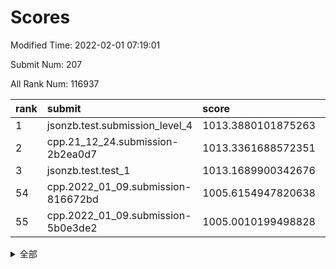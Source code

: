 # Scores

Modified Time: 2022-02-01 07:19:01

Submit Num: 207

All Rank Num: 116937

| rank |               submit               |       score        |       sigma        | pk_num |
| :--- | :--------------------------------- | :----------------- | :----------------- | :----- |
| 1    | jsonzb.test.submission_level_4     | 1013.3880101875263 | 0.8248082988262002 | 2262   |
| 2    | cpp.21_12_24.submission-2b2ea0d7   | 1013.3361688572351 | 0.8197170905794224 | 2261   |
| 3    | jsonzb.test.test_1                 | 1013.1689900342676 | 0.8011615228080763 | 2256   |
| 54   | cpp.2022_01_09.submission-816672bd | 1005.6154947820638 | 0.7140771946682123 | 2264   |
| 55   | cpp.2022_01_09.submission-5b0e3de2 | 1005.0010199498828 | 0.730915514960502  | 2261   |


<details>
<summary>全部</summary>

| rank |                 submit                 |       score        |       sigma        | pk_num |
| :--- | :------------------------------------- | :----------------- | :----------------- | :----- |
| 1    | jsonzb.test.submission_level_4         | 1013.3880101875263 | 0.8248082988262002 | 2262   |
| 2    | cpp.21_12_24.submission-2b2ea0d7       | 1013.3361688572351 | 0.8197170905794224 | 2261   |
| 3    | jsonzb.test.test_1                     | 1013.1689900342676 | 0.8011615228080763 | 2256   |
| 4    | gobigger.level_3.submission_level_3_35 | 1011.7594373354024 | 0.787732581274839  | 2263   |
| 5    | gobigger.level_3.submission_level_3_25 | 1011.620625585003  | 0.7829689063286417 | 2265   |
| 6    | gobigger.level_3.submission_level_3_6  | 1010.933146011091  | 0.7594073052853855 | 2260   |
| 7    | gobigger.level_3.submission_level_3_40 | 1010.8482055257168 | 0.7615154637029217 | 2258   |
| 8    | gobigger.level_3.submission_level_3_14 | 1010.800095653786  | 0.7560993008536463 | 2258   |
| 9    | gobigger.level_3.submission_level_3_38 | 1010.6913192466662 | 0.7886785731633601 | 2261   |
| 10   | gobigger.level_3.submission_level_3_9  | 1010.6660535499108 | 0.7565703933968186 | 2260   |
| 11   | gobigger.level_3.submission_level_3_36 | 1010.5853745606287 | 0.7737337323581583 | 2258   |
| 12   | gobigger.level_3.submission_level_3_16 | 1010.5383430525031 | 0.7665224793573977 | 2261   |
| 13   | gobigger.level_3.submission_level_3_18 | 1010.500189552665  | 0.7452427411164871 | 2257   |
| 14   | gobigger.level_3.submission_level_3_34 | 1010.4631168977103 | 0.7535199319741382 | 2255   |
| 15   | gobigger.level_3.submission_level_3_39 | 1010.4278988378206 | 0.769531490250638  | 2264   |
| 16   | gobigger.level_3.submission_level_3_26 | 1010.4237217967413 | 0.7691284245335274 | 2260   |
| 17   | gobigger.level_3.submission_level_3_4  | 1010.3587991171112 | 0.7441333633898151 | 2264   |
| 18   | gobigger.level_3.submission_level_3_15 | 1010.2608157284715 | 0.7399947373499397 | 2260   |
| 19   | gobigger.level_3.submission_level_3_2  | 1010.2589283986524 | 0.7710313249047495 | 2261   |
| 20   | gobigger.level_3.submission_level_3_33 | 1010.2554793693482 | 0.7678872427507359 | 2265   |
| 21   | gobigger.level_3.submission_level_3_20 | 1010.2175655207827 | 0.757207285028646  | 2261   |
| 22   | gobigger.level_3.submission_level_3_10 | 1010.1610252863408 | 0.7540125140154621 | 2261   |
| 23   | gobigger.level_3.submission_level_3_47 | 1010.1404713870297 | 0.7303299460403491 | 2261   |
| 24   | gobigger.level_3.submission_level_3_31 | 1010.0951579015599 | 0.7842997011261046 | 2262   |
| 25   | gobigger.level_3.submission_level_3_5  | 1010.0943141420282 | 0.743245888967762  | 2257   |
| 26   | gobigger.level_3.submission_level_3_49 | 1010.0865582749209 | 0.7783020191787637 | 2260   |
| 27   | gobigger.level_3.submission_level_3_0  | 1010.0582950328945 | 0.7547189899932689 | 2252   |
| 28   | gobigger.level_3.submission_level_3_42 | 1010.0250039247279 | 0.7561583037212551 | 2256   |
| 29   | gobigger.level_3.submission_level_3_48 | 1010.0012140807445 | 0.7450034725902497 | 2259   |
| 30   | gobigger.level_3.submission_level_3_23 | 1009.9851852223017 | 0.7755611262800353 | 2267   |
| 31   | gobigger.level_3.submission_level_3_45 | 1009.86752568718   | 0.7514724590618275 | 2263   |
| 32   | gobigger.level_3.submission_level_3_29 | 1009.7721029017353 | 0.7650864357062452 | 2256   |
| 33   | gobigger.level_3.submission_level_3_32 | 1009.7405797447842 | 0.7494405358080704 | 2264   |
| 34   | gobigger.level_3.submission_level_3_12 | 1009.6618093008711 | 0.7349955845489347 | 2265   |
| 35   | gobigger.level_3.submission_level_3_13 | 1009.6360813885727 | 0.7795415237914786 | 2256   |
| 36   | gobigger.level_3.submission_level_3_7  | 1009.6144052972049 | 0.7861187603417492 | 2264   |
| 37   | gobigger.level_3.submission_level_3_30 | 1009.6017048197753 | 0.755538265229381  | 2264   |
| 38   | gobigger.level_3.submission_level_3_3  | 1009.599778142667  | 0.7469130819826514 | 2258   |
| 39   | gobigger.level_3.submission_level_3_43 | 1009.5150472475448 | 0.7588125919797917 | 2260   |
| 40   | gobigger.level_3.submission_level_3_27 | 1009.459436151733  | 0.7523275868163567 | 2261   |
| 41   | gobigger.level_3.submission_level_3_8  | 1009.3474706864264 | 0.7495195187858088 | 2261   |
| 42   | gobigger.level_3.submission_level_3_24 | 1009.3083190362374 | 0.7405782854613484 | 2258   |
| 43   | gobigger.level_3.submission_level_3_11 | 1009.2902224345017 | 0.7636575679135906 | 2262   |
| 44   | gobigger.level_3.submission_level_3_19 | 1009.1897171886391 | 0.7382707168140952 | 2258   |
| 45   | gobigger.level_3.submission_level_3_1  | 1009.0123587733112 | 0.7528350695713129 | 2261   |
| 46   | gobigger.level_3.submission_level_3_22 | 1008.9872980740649 | 0.7553397220108886 | 2261   |
| 47   | gobigger.level_3.submission_level_3_28 | 1008.8217880181613 | 0.7247871971375816 | 2262   |
| 48   | gobigger.level_3.submission_level_3_37 | 1008.7517428339796 | 0.7675773791616484 | 2263   |
| 49   | gobigger.level_3.submission_level_3_41 | 1008.7373195244395 | 0.7334935476351997 | 2262   |
| 50   | gobigger.level_3.submission_level_3_46 | 1008.6111081332439 | 0.7314878236199195 | 2262   |
| 51   | gobigger.level_3.submission_level_3_21 | 1008.608072299342  | 0.7420502055285315 | 2255   |
| 52   | gobigger.level_3.submission_level_3_17 | 1008.5348862380876 | 0.7418583388101068 | 2253   |
| 53   | gobigger.level_3.submission_level_3_44 | 1008.0992251842905 | 0.7529125769692494 | 2257   |
| 54   | cpp.2022_01_09.submission-816672bd     | 1005.6154947820638 | 0.7140771946682123 | 2264   |
| 55   | cpp.2022_01_09.submission-5b0e3de2     | 1005.0010199498828 | 0.730915514960502  | 2261   |
| 56   | gobigger.level_1.submission_level_1_47 | 1004.9910563059661 | 0.7337609323660605 | 2260   |
| 57   | gobigger.level_1.submission_level_1_32 | 1004.8184490559734 | 0.7246611583971958 | 2257   |
| 58   | gobigger.level_1.submission_level_1_22 | 1004.6137930795514 | 0.716711325024149  | 2259   |
| 59   | gobigger.level_1.submission_level_1_1  | 1004.5444195917587 | 0.7177230801374389 | 2258   |
| 60   | gobigger.level_1.submission_level_1_17 | 1004.3770985517494 | 0.706711841406459  | 2260   |
| 61   | gobigger.level_1.submission_level_1_21 | 1004.3702570599529 | 0.7271115795464891 | 2256   |
| 62   | gobigger.level_1.submission_level_1_46 | 1004.2699737876773 | 0.7231682497697526 | 2260   |
| 63   | gobigger.level_1.submission_level_1_33 | 1004.1539894017417 | 0.7211461129060815 | 2263   |
| 64   | gobigger.level_1.submission_level_1_48 | 1004.0264088499699 | 0.7148852275103693 | 2254   |
| 65   | gobigger.level_1.submission_level_1_40 | 1003.9621497652533 | 0.7237172643410419 | 2260   |
| 66   | gobigger.level_1.submission_level_1_20 | 1003.927204879239  | 0.7185869945076326 | 2259   |
| 67   | gobigger.level_1.submission_level_1_2  | 1003.8969082819311 | 0.7156057862462429 | 2260   |
| 68   | gobigger.level_1.submission_level_1_41 | 1003.8280068756491 | 0.7332799210552677 | 2261   |
| 69   | gobigger.level_1.submission_level_1_29 | 1003.811701779741  | 0.7231126628685589 | 2259   |
| 70   | gobigger.level_1.submission_level_1_9  | 1003.7097775778615 | 0.7228145224645144 | 2258   |
| 71   | gobigger.level_1.submission_level_1_23 | 1003.707608308625  | 0.720850168807478  | 2254   |
| 72   | gobigger.level_1.submission_level_1_19 | 1003.6562244843878 | 0.7198542050584315 | 2257   |
| 73   | gobigger.level_1.submission_level_1_34 | 1003.6334612845112 | 0.7368298375706666 | 2263   |
| 74   | gobigger.level_1.submission_level_1_10 | 1003.5863516873181 | 0.7322657142680675 | 2261   |
| 75   | gobigger.level_1.submission_level_1_42 | 1003.4972126993877 | 0.7155013313068173 | 2261   |
| 76   | gobigger.level_1.submission_level_1_30 | 1003.474900571779  | 0.7306542009707861 | 2253   |
| 77   | gobigger.level_1.submission_level_1_5  | 1003.461043250671  | 0.7144164592165849 | 2264   |
| 78   | gobigger.level_1.submission_level_1_6  | 1003.4411178891233 | 0.7168496755072126 | 2257   |
| 79   | gobigger.level_1.submission_level_1_39 | 1003.419425795191  | 0.7311019827971779 | 2262   |
| 80   | gobigger.level_1.submission_level_1_45 | 1003.3902928385254 | 0.7118028581861611 | 2257   |
| 81   | gobigger.level_1.submission_level_1_15 | 1003.307546854672  | 0.7152130255696926 | 2261   |
| 82   | gobigger.level_1.submission_level_1_43 | 1003.2754761710707 | 0.7164077160813938 | 2260   |
| 83   | gobigger.level_1.submission_level_1_3  | 1003.2473642301678 | 0.7244563664986796 | 2262   |
| 84   | gobigger.level_1.submission_level_1_8  | 1003.188677635102  | 0.7110763684514643 | 2258   |
| 85   | gobigger.level_1.submission_level_1_44 | 1003.1599387820364 | 0.7203244323936772 | 2257   |
| 86   | gobigger.level_1.submission_level_1_37 | 1003.1341829220162 | 0.7168479500023827 | 2261   |
| 87   | gobigger.level_1.submission_level_1_7  | 1003.1029059872762 | 0.7159334236403713 | 2262   |
| 88   | gobigger.level_1.submission_level_1_12 | 1003.06971039072   | 0.7214622968655917 | 2259   |
| 89   | gobigger.level_1.submission_level_1_13 | 1002.9326863048939 | 0.7193273810797205 | 2262   |
| 90   | gobigger.level_1.submission_level_1_4  | 1002.9294087054755 | 0.717621402125439  | 2254   |
| 91   | gobigger.level_1.submission_level_1_36 | 1002.9066653434388 | 0.7131876683999006 | 2251   |
| 92   | gobigger.level_1.submission_level_1_27 | 1002.8912034014959 | 0.7208988813983276 | 2260   |
| 93   | gobigger.level_1.submission_level_1_31 | 1002.846688388507  | 0.7099889945074566 | 2260   |
| 94   | gobigger.level_1.submission_level_1_26 | 1002.829042976922  | 0.7119016688938085 | 2258   |
| 95   | gobigger.level_1.submission_level_1_14 | 1002.6596624580872 | 0.7193282464699055 | 2257   |
| 96   | gobigger.level_1.submission_level_1_25 | 1002.6161177259756 | 0.7227369795882737 | 2256   |
| 97   | gobigger.level_1.submission_level_1_0  | 1002.5310076446613 | 0.7109688391196637 | 2263   |
| 98   | gobigger.level_1.submission_level_1_35 | 1002.5209787267446 | 0.7151491549408999 | 2256   |
| 99   | gobigger.level_1.submission_level_1_28 | 1002.5162054465656 | 0.7090896009588626 | 2258   |
| 100  | gobigger.level_1.submission_level_1_18 | 1002.4736085592341 | 0.717327702199094  | 2262   |
| 101  | gobigger.level_1.submission_level_1_11 | 1002.3364341844326 | 0.7128432090690122 | 2260   |
| 102  | gobigger.level_1.submission_level_1_24 | 1002.106941041249  | 0.7157197394302732 | 2267   |
| 103  | gobigger.level_1.submission_level_1_49 | 1002.0031995375808 | 0.706480703384578  | 2258   |
| 104  | gobigger.level_1.submission_level_1_16 | 1001.9238349886773 | 0.7209792018395261 | 2259   |
| 105  | gobigger.level_1.submission_level_1_38 | 1001.3221792002386 | 0.7021906238828539 | 2262   |
| 106  | gobigger.random.submission_random_43   | 997.1942621087802  | 0.6959918039852127 | 2262   |
| 107  | gobigger.random.submission_random_46   | 997.0723985964128  | 0.7017027983766888 | 2259   |
| 108  | gobigger.random.submission_random_37   | 997.0362849322229  | 0.7146312832881255 | 2261   |
| 109  | gobigger.random.submission_random_45   | 996.9099148934213  | 0.7147355290597542 | 2259   |
| 110  | gobigger.random.submission_random_16   | 996.8197576273338  | 0.7078331932882135 | 2262   |
| 111  | gobigger.random.submission_random_36   | 996.6813847189842  | 0.7133063000624654 | 2257   |
| 112  | gobigger.random.submission_random_5    | 996.6588671774447  | 0.7011377921125005 | 2258   |
| 113  | gobigger.random.submission_random_38   | 996.6339236394335  | 0.7231516666340223 | 2256   |
| 114  | gobigger.random.submission_random_24   | 996.5786882647836  | 0.7167831195517695 | 2261   |
| 115  | gobigger.random.submission_random_3    | 996.5495577318982  | 0.7148430336474615 | 2259   |
| 116  | gobigger.random.submission_random_23   | 996.5311091739432  | 0.7238270324588786 | 2260   |
| 117  | gobigger.random.submission_random_32   | 996.4053043054819  | 0.7105979674067177 | 2259   |
| 118  | gobigger.random.submission_random_47   | 996.403966816647   | 0.7209903714736198 | 2257   |
| 119  | gobigger.random.submission_random_8    | 996.4037460825818  | 0.7014085913928279 | 2258   |
| 120  | gobigger.random.submission_random_21   | 996.3621870303149  | 0.713318395685431  | 2262   |
| 121  | gobigger.random.submission_random_28   | 996.1894708784654  | 0.7168597408041055 | 2262   |
| 122  | gobigger.random.submission_random_17   | 996.063228835195   | 0.7095534607441182 | 2265   |
| 123  | gobigger.random.submission_random_14   | 996.0509017308532  | 0.7133470734773854 | 2263   |
| 124  | gobigger.random.submission_random_27   | 995.9858839477564  | 0.7192490023349051 | 2262   |
| 125  | gobigger.random.submission_random_20   | 995.9179693861922  | 0.7055242825303794 | 2257   |
| 126  | gobigger.random.submission_random_26   | 995.8818458802035  | 0.7095669977352689 | 2265   |
| 127  | gobigger.random.submission_random_49   | 995.8384413780118  | 0.7168968898667336 | 2258   |
| 128  | gobigger.random.submission_random_40   | 995.7523881970046  | 0.7202651793335647 | 2261   |
| 129  | gobigger.random.submission_random_35   | 995.7148294935048  | 0.7130195704103809 | 2264   |
| 130  | gobigger.random.submission_random_48   | 995.6875274137753  | 0.7076295808502404 | 2261   |
| 131  | gobigger.random.submission_random_10   | 995.6243280056661  | 0.714479971712152  | 2256   |
| 132  | gobigger.random.submission_random_1    | 995.5758557519606  | 0.7100149749926932 | 2255   |
| 133  | gobigger.random.submission_random_22   | 995.5452272037998  | 0.7182578233526049 | 2258   |
| 134  | gobigger.random.submission_random_12   | 995.5131414061069  | 0.7209297072918391 | 2262   |
| 135  | gobigger.random.submission_random_11   | 995.4550757318323  | 0.7178665674742551 | 2261   |
| 136  | gobigger.random.submission_random_6    | 995.4395879790152  | 0.7117114811575082 | 2262   |
| 137  | gobigger.random.submission_random_15   | 995.3970814736828  | 0.7155375183148701 | 2262   |
| 138  | gobigger.random.submission_random_41   | 995.3622310748982  | 0.7061080598657241 | 2261   |
| 139  | gobigger.random.submission_random_33   | 995.3062094259647  | 0.710009262211674  | 2261   |
| 140  | gobigger.random.submission_random_7    | 995.2324461364175  | 0.7280922207030665 | 2253   |
| 141  | gobigger.random.submission_random_29   | 995.1866953547469  | 0.7239221401651422 | 2257   |
| 142  | gobigger.random.submission_random_18   | 995.1715965429049  | 0.7070632186300826 | 2262   |
| 143  | gobigger.random.submission_random_2    | 995.1399548411105  | 0.7081538830126797 | 2259   |
| 144  | gobigger.random.submission_random_31   | 995.0576488629438  | 0.7088044273528217 | 2256   |
| 145  | gobigger.random.submission_random_4    | 995.0464966752418  | 0.7110056925673902 | 2252   |
| 146  | gobigger.random.submission_random_44   | 994.940175900185   | 0.7135483934702367 | 2256   |
| 147  | gobigger.random.submission_random_13   | 994.9325313433418  | 0.7094991826761478 | 2257   |
| 148  | gobigger.random.submission_random_39   | 994.8949141491797  | 0.7130888323412623 | 2257   |
| 149  | gobigger.random.submission_random_30   | 994.8678207272321  | 0.7195699299384802 | 2259   |
| 150  | gobigger.random.submission_random_19   | 994.8637931422685  | 0.7056751183629582 | 2265   |
| 151  | gobigger.random.submission_random_34   | 994.7560774701689  | 0.7178201384394588 | 2263   |
| 152  | gobigger.random.submission_random_9    | 994.7247957945676  | 0.721785189345827  | 2267   |
| 153  | gobigger.random.submission_random_0    | 994.6969660413835  | 0.7155289726008832 | 2263   |
| 154  | gobigger.random.submission_random_25   | 994.6633570914859  | 0.6988104482514097 | 2258   |
| 155  | gobigger.random.submission_random_42   | 994.5057263795985  | 0.7272252376678662 | 2256   |
| 156  | gobigger.level_2.submission_level_2_43 | 994.1997215435945  | 0.7258513518437822 | 2262   |
| 157  | gobigger.level_2.submission_level_2_27 | 994.1445100399355  | 0.7290955133562212 | 2259   |
| 158  | gobigger.level_2.submission_level_2_45 | 993.4652711768983  | 0.7475766211338404 | 2260   |
| 159  | gobigger.level_2.submission_level_2_47 | 993.4619874152131  | 0.7342481491168864 | 2259   |
| 160  | gobigger.level_2.submission_level_2_11 | 993.2147593176902  | 0.7453505835061718 | 2261   |
| 161  | gobigger.level_2.submission_level_2_5  | 993.1874166808101  | 0.73882575356426   | 2252   |
| 162  | gobigger.level_2.submission_level_2_36 | 993.1785074388793  | 0.7406994837659774 | 2258   |
| 163  | gobigger.level_2.submission_level_2_6  | 993.0695178668047  | 0.7394812839152762 | 2261   |
| 164  | gobigger.level_2.submission_level_2_9  | 993.0406893971395  | 0.7436037065836157 | 2259   |
| 165  | gobigger.level_2.submission_level_2_33 | 992.9212093749702  | 0.7376520419733681 | 2258   |
| 166  | gobigger.level_2.submission_level_2_38 | 992.9194853033911  | 0.7284705143877395 | 2260   |
| 167  | gobigger.level_2.submission_level_2_37 | 992.8505492396778  | 0.7312321901500554 | 2260   |
| 168  | gobigger.level_2.submission_level_2_31 | 992.8355111720336  | 0.7448517904634531 | 2261   |
| 169  | gobigger.level_2.submission_level_2_2  | 992.7401873687587  | 0.7356117863542048 | 2263   |
| 170  | gobigger.level_2.submission_level_2_21 | 992.6134033373503  | 0.741758288383184  | 2257   |
| 171  | gobigger.level_2.submission_level_2_19 | 992.5672458514903  | 0.7519089801057683 | 2254   |
| 172  | gobigger.level_2.submission_level_2_12 | 992.4921653628813  | 0.7452721799805697 | 2264   |
| 173  | gobigger.level_2.submission_level_2_18 | 992.410923339693   | 0.7505371844814626 | 2264   |
| 174  | gobigger.level_2.submission_level_2_34 | 992.362440203248   | 0.7420590354679927 | 2256   |
| 175  | gobigger.level_2.submission_level_2_25 | 992.3395440272343  | 0.7247755640378192 | 2262   |
| 176  | gobigger.level_2.submission_level_2_14 | 992.286072452612   | 0.7344111597498247 | 2255   |
| 177  | gobigger.level_2.submission_level_2_44 | 992.2807324997846  | 0.7290771349876324 | 2258   |
| 178  | gobigger.level_2.submission_level_2_48 | 992.2679345858755  | 0.7270017362238774 | 2260   |
| 179  | gobigger.level_2.submission_level_2_49 | 992.0925478353361  | 0.7331488808770477 | 2261   |
| 180  | gobigger.level_2.submission_level_2_40 | 992.0688501152952  | 0.7508258570521236 | 2257   |
| 181  | gobigger.level_2.submission_level_2_15 | 992.025105891904   | 0.7369664189017594 | 2256   |
| 182  | gobigger.level_2.submission_level_2_35 | 992.0135356419174  | 0.7364197156281339 | 2261   |
| 183  | gobigger.level_2.submission_level_2_8  | 991.9599383254842  | 0.7394059553651744 | 2260   |
| 184  | gobigger.level_2.submission_level_2_39 | 991.9351137112094  | 0.7553806551822877 | 2260   |
| 185  | gobigger.level_2.submission_level_2_4  | 991.8925776805664  | 0.7537609012995213 | 2261   |
| 186  | gobigger.level_2.submission_level_2_22 | 991.823115808667   | 0.7352372103023085 | 2261   |
| 187  | gobigger.level_2.submission_level_2_26 | 991.7107773951188  | 0.7399696430597205 | 2263   |
| 188  | gobigger.level_2.submission_level_2_41 | 991.6496999900884  | 0.7373834342298208 | 2264   |
| 189  | gobigger.level_2.submission_level_2_30 | 991.6394137538939  | 0.7607267479380749 | 2259   |
| 190  | gobigger.level_2.submission_level_2_46 | 991.5985385800401  | 0.7459811928443655 | 2261   |
| 191  | gobigger.level_2.submission_level_2_23 | 991.5395887633834  | 0.7531114470506063 | 2256   |
| 192  | gobigger.level_2.submission_level_2_1  | 991.5392018414988  | 0.7353670396124024 | 2261   |
| 193  | gobigger.level_2.submission_level_2_28 | 991.530472269205   | 0.7596721669475657 | 2259   |
| 194  | gobigger.level_2.submission_level_2_24 | 991.4777357381228  | 0.7575147788800517 | 2256   |
| 195  | gobigger.level_2.submission_level_2_0  | 991.4016491234966  | 0.7512398148917666 | 2262   |
| 196  | gobigger.level_2.submission_level_2_17 | 991.3789570666909  | 0.7429567017717651 | 2254   |
| 197  | gobigger.level_2.submission_level_2_42 | 991.3224369019363  | 0.762497233592214  | 2263   |
| 198  | gobigger.level_2.submission_level_2_29 | 991.3015428844786  | 0.7580922620852657 | 2262   |
| 199  | gobigger.level_2.submission_level_2_13 | 991.2621236572317  | 0.757667275498303  | 2262   |
| 200  | gobigger.level_2.submission_level_2_16 | 991.0623100674092  | 0.7382149773108319 | 2260   |
| 201  | gobigger.level_2.submission_level_2_7  | 991.0471837058026  | 0.7516458414686636 | 2266   |
| 202  | gobigger.level_2.submission_level_2_10 | 990.6102529009863  | 0.753859945741242  | 2260   |
| 203  | gobigger.level_2.submission_level_2_32 | 990.5636721953114  | 0.745705064416143  | 2259   |
| 204  | gobigger.level_2.submission_level_2_3  | 989.9891909622858  | 0.7584681731931696 | 2257   |
| 205  | gobigger.level_2.submission_level_2_20 | 988.8905450954359  | 0.7987286817931408 | 2256   |
| 206  | gobigger.none.submission_none_1        | 978.1199913216493  | 1.191864488460642  | 2251   |
| 207  | gobigger.none.submission_none_0        | 976.1718379239431  | 1.3358261011174093 | 2262   |

</details>